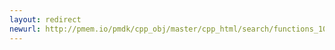 ```yaml
---
layout: redirect
newurl: http://pmem.io/pmdk/cpp_obj/master/cpp_html/search/functions_10.html
---
```

